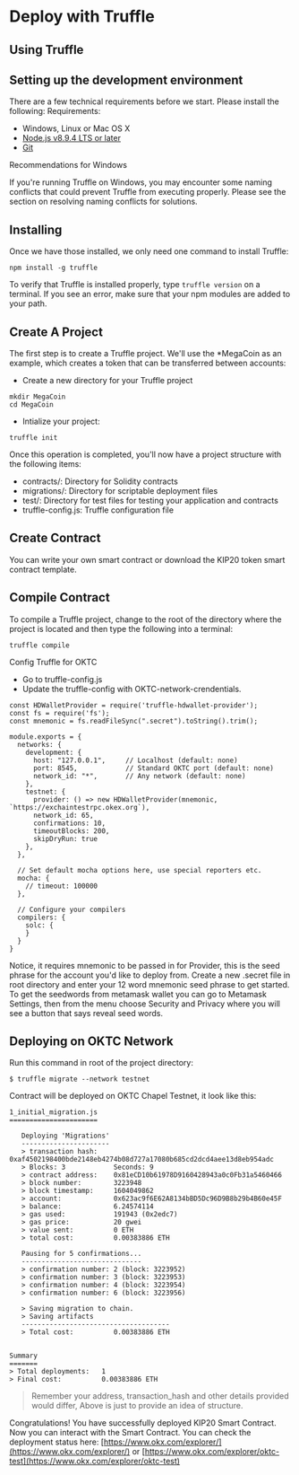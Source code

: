 # Deploy with Truffle
## Using Truffle
## Setting up the development environment
There are a few technical requirements before we start. Please install the following: Requirements:
- Windows, Linux or Mac OS X
- [Node.js v8.9.4 LTS or later](https://nodejs.org/en/)
- [Git](https://git-scm.com/)

Recommendations for Windows

If you're running Truffle on Windows, you may encounter some naming conflicts that could prevent Truffle from executing properly. Please see the section on resolving naming conflicts for solutions.
## Installing
Once we have those installed, we only need one command to install Truffle:

```
npm install -g truffle
```
To verify that Truffle is installed properly, type `truffle version` on a terminal. If you see an error, make sure that your npm modules are added to your path.

## Create A Project
The first step is to create a Truffle project. We'll use the *MegaCoin as an example, which creates a token that can be transferred between accounts:
- Create a new directory for your Truffle project
```
mkdir MegaCoin
cd MegaCoin
```
- Intialize your project:
```
truffle init
```
Once this operation is completed, you'll now have a project structure with the following items:
- contracts/: Directory for Solidity contracts
- migrations/: Directory for scriptable deployment files
- test/: Directory for test files for testing your application and contracts
- truffle-config.js: Truffle configuration file

## Create Contract
You can write your own smart contract or download the KIP20 token smart contract template.

## Compile Contract
To compile a Truffle project, change to the root of the directory where the project is located and then type the following into a terminal:
```
truffle compile
```
Config Truffle for OKTC
- Go to truffle-config.js
- Update the truffle-config with OKTC-network-crendentials.
```
const HDWalletProvider = require('truffle-hdwallet-provider');
const fs = require('fs');
const mnemonic = fs.readFileSync(".secret").toString().trim();

module.exports = {
  networks: {
    development: {
      host: "127.0.0.1",     // Localhost (default: none)
      port: 8545,            // Standard OKTC port (default: none)
      network_id: "*",       // Any network (default: none)
    },
    testnet: {
      provider: () => new HDWalletProvider(mnemonic, `https://exchaintestrpc.okex.org`),
      network_id: 65,
      confirmations: 10,
      timeoutBlocks: 200,
      skipDryRun: true
    },
  },

  // Set default mocha options here, use special reporters etc.
  mocha: {
    // timeout: 100000
  },

  // Configure your compilers
  compilers: {
    solc: {
    }
  }
}
```
Notice, it requires mnemonic to be passed in for Provider, this is the seed phrase for the account you'd like to deploy from. Create a new .secret file in root directory and enter your 12 word mnemonic seed phrase to get started. To get the seedwords from metamask wallet you can go to Metamask Settings, then from the menu choose Security and Privacy where you will see a button that says reveal seed words.
## Deploying on OKTC Network
Run this command in root of the project directory:
```
$ truffle migrate --network testnet
```
Contract will be deployed on OKTC Chapel Testnet, it look like this:
```
1_initial_migration.js
======================

   Deploying 'Migrations'
   ----------------------
   > transaction hash:    0xaf4502198400bde2148eb4274b08d727a17080b685cd2dcd4aee13d8eb954adc
   > Blocks: 3            Seconds: 9
   > contract address:    0x81eCD10b61978D9160428943a0c0Fb31a5460466
   > block number:        3223948
   > block timestamp:     1604049862
   > account:             0x623ac9f6E62A8134bBD5Dc96D9B8b29b4B60e45F
   > balance:             6.24574114
   > gas used:            191943 (0x2edc7)
   > gas price:           20 gwei
   > value sent:          0 ETH
   > total cost:          0.00383886 ETH

   Pausing for 5 confirmations...
   ------------------------------
   > confirmation number: 2 (block: 3223952)
   > confirmation number: 3 (block: 3223953)
   > confirmation number: 4 (block: 3223954)
   > confirmation number: 6 (block: 3223956)

   > Saving migration to chain.
   > Saving artifacts
   -------------------------------------
   > Total cost:          0.00383886 ETH


Summary
=======
> Total deployments:   1
> Final cost:          0.00383886 ETH
```
> Remember your address, transaction_hash and other details provided would differ, Above is just to provide an idea of structure.

Congratulations! You have successfully deployed KIP20 Smart Contract. Now you can interact with the Smart Contract.
You can check the deployment status here: [https://www.okx.com/explorer/](https://www.okx.com/explorer/) or [https://www.okx.com/explorer/oktc-test](https://www.okx.com/explorer/oktc-test)

